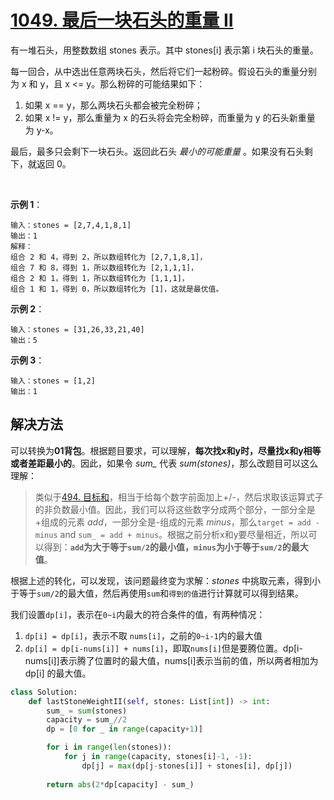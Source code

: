 # [1049. 最后一块石头的重量 II](https://leetcode-cn.com/problems/last-stone-weight-ii/)

有一堆石头，用整数数组 stones 表示。其中 stones[i] 表示第 i 块石头的重量。

每一回合，从中选出任意两块石头，然后将它们一起粉碎。假设石头的重量分别为 x 和 y，且 x <= y。那么粉碎的可能结果如下：

1. 如果 x == y，那么两块石头都会被完全粉碎；
2. 如果 x != y，那么重量为 x 的石头将会完全粉碎，而重量为 y 的石头新重量为 y-x。

最后，最多只会剩下一块石头。返回此石头 *最小的可能重量* 。如果没有石头剩下，就返回 0。

 

**示例 1**：
```
输入：stones = [2,7,4,1,8,1]
输出：1
解释：
组合 2 和 4，得到 2，所以数组转化为 [2,7,1,8,1]，
组合 7 和 8，得到 1，所以数组转化为 [2,1,1,1]，
组合 2 和 1，得到 1，所以数组转化为 [1,1,1]，
组合 1 和 1，得到 0，所以数组转化为 [1]，这就是最优值。
```

**示例 2**：
```
输入：stones = [31,26,33,21,40]
输出：5
```

**示例 3**：
```
输入：stones = [1,2]
输出：1
```

## 解决方法

可以转换为**01背包**。根据题目要求，可以理解，**每次找x和y时，尽量找x和y相等或者差距最小的**。因此，如果令 *sum_* 代表 *sum(stones)*，那么改题目可以这么理解：

> 类似于[494. 目标和](https://leetcode-cn.com/problems/target-sum/)，相当于给每个数字前面加上+/-，然后求取该运算式子的非负数最小值。因此，我们可以将这些数字分成两个部分，一部分全是+组成的元素 *add*，一部分全是-组成的元素 *minus*，那么`target = add - minus` and `sum_ = add + minus`。根据之前分析x和y要尽量相近，所以可以得到：**`add`为大于等于`sum/2`的最小值，`minus`为小于等于`sum/2`的最大值**。

根据上述的转化，可以发现，该问题最终变为求解：*stones* 中挑取元素，得到小于等于`sum/2`的最大值，然后再使用`sum`和`得到的值`进行计算就可以得到结果。

我们设置`dp[i]`，表示在`0~i`内最大的符合条件的值，有两种情况：

1. `dp[i] = dp[i]`，表示不取 `nums[i]`，之前的`0~i-1`内的最大值
2. `dp[i] = dp[i-nums[i]] + nums[i]`，即取`nums[i]`但是要腾位置。dp[i-nums[i]]表示腾了位置时的最大值，nums[i]表示当前的值，所以两者相加为 dp[i] 的最大值。

```py
class Solution:
    def lastStoneWeightII(self, stones: List[int]) -> int:
        sum_ = sum(stones)
        capacity = sum_//2
        dp = [0 for _ in range(capacity+1)]

        for i in range(len(stones)):
            for j in range(capacity, stones[i]-1, -1):
                dp[j] = max(dp[j-stones[i]] + stones[i], dp[j])
                
        return abs(2*dp[capacity] - sum_)
```